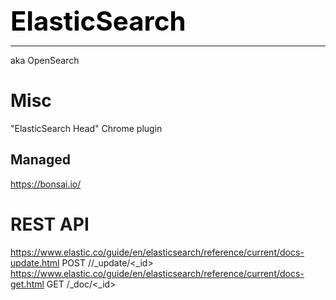 **<span style="font-size:3em;color:black">ElasticSearch</span>**
***

aka OpenSearch

# Misc

"ElasticSearch Head" Chrome plugin


## Managed

https://bonsai.io/

# REST API

   https://www.elastic.co/guide/en/elasticsearch/reference/current/docs-update.html
      POST /<index>/_update/<_id>
   https://www.elastic.co/guide/en/elasticsearch/reference/current/docs-get.html
      GET <index>/_doc/<_id>